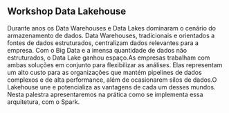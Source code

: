 ##  Workshop Data Lakehouse

Durante anos os Data Warehouses e Data Lakes dominaram o cenário do armazenamento de dados. Data Warehouses, tradicionais e orientados a fontes de dados estruturados, centralizam dados relevantes para a empresa. Com o Big Data e a imensa quantidade de dados não estruturados, o Data Lake ganhou espaço.As empresas trabalham com ambas soluções em conjunto para flexibilizar as análises. Elas representam um alto custo para as organizações que mantém pipelines de dados complexos e de alta performance, além de ocasionarem silos de dados.O Lakehouse une e potencializa as vantagens de cada um desses mundos. Nesta palestra apresentaremos na prática como se implementa essa arquitetura, com o Spark.